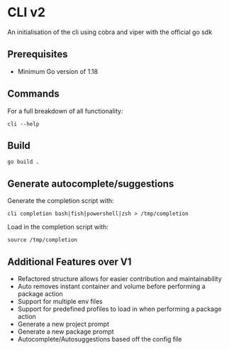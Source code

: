 # CLI v2

An initialisation of the cli using cobra and viper with the official go sdk

## Prerequisites

- Minimum Go version of 1.18

## Commands
For a full breakdown of all functionality:

`cli --help`

## Build
`go build .`

## Generate autocomplete/suggestions
Generate the completion script with:

`cli completion bash|fish|powershell|zsh > /tmp/completion`

Load in the completion script with:

`source /tmp/completion`

## Additional Features over V1
- Refactored structure allows for easier contribution and maintainability
- Auto removes instant container and volume before performing a package action
- Support for multiple env files
- Support for predefined profiles to load in when performing a package action
- Generate a new project prompt
- Generate a new package prompt
- Autocomplete/Autosuggestions based off the config file
